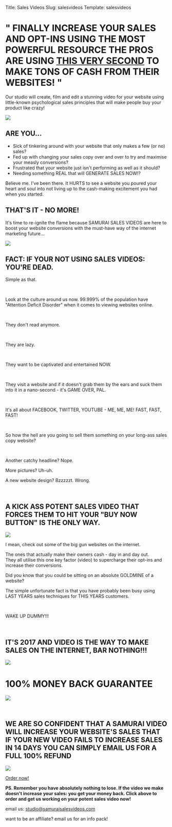 Title: Sales Videos
Slug: salesvideos
Template: salesvideos

# " FINALLY INCREASE YOUR SALES AND OPT-INS USING THE MOST POWERFUL RESOURCE THE PROS ARE USING <u>THIS VERY SECOND</u> TO MAKE TONS OF CASH FROM THEIR WEBSITES! "

Our studio will create, film and edit a stunning video for your website using little-known psychological sales principles that will make people buy your product like crazy!

![](/images/salesvideos/1.png)
  
  

## ARE YOU...

- Sick of tinkering around with your website that only makes a few (or no) sales? 
- Fed up with changing your sales copy over and over to try and maximise your measly conversions?
- Frustrated that your website just isn't performing as well as it should?
- Needing something REAL that will GENERATE SALES NOW!?
  

Believe me. I've been there. It HURTS to see a website you poured your heart and soul into not living up to the cash-making excitement you had when you started.  
  

## THAT'S IT - NO MORE!

  
It's time to re-ignite the flame because SAMURAI SALES VIDEOS are here to boost your website conversions with the must-have way of the internet marketing future...

![](/images/salesvideos/2.png)  

## FACT: IF YOUR NOT USING SALES VIDEOS: YOU'RE DEAD.
  

Simple as that.

 

Look at the culture around us now. 99.999% of the population have "Attention Deficit Disorder" when it comes to viewing websites online.

 

They don't read anymore.

 

They are lazy.

 

They want to be captivated and entertained NOW.

 

They visit a website and if it doesn't grab them by the ears and suck them into it in a nano-second - it's GAME OVER, PAL.

 

It's all about FACEBOOK, TWITTER, YOUTUBE - ME, ME, ME! FAST, FAST, FAST!

 

So how the hell are you going to sell them something on your long-ass sales copy website?

 

Another catchy headline? Nope.

More pictures? Uh-uh.

A new website design? Bzzzzzt. Wrong.

 

## A KICK ASS POTENT SALES VIDEO THAT FORCES THEM TO HIT YOUR "BUY NOW BUTTON" IS THE ONLY WAY.

![](/images/salesvideos/3.png)

I mean, check out some of the big gun websites on the internet.

The ones that actually make their owners cash - day in and day out.   
They all utilise this one key factor (video) to supercharge their opt-ins and increase their conversions.

Did you know that you could be sitting on an absolute GOLDMINE of a website?

The simple unfortunate fact is that you have probably been busy using LAST YEARS sales techniques for THIS YEARS customers.

 

WAKE UP DUMMY!!!

 

## IT'S 2017 AND VIDEO IS THE WAY TO MAKE SALES ON THE INTERNET, BAR NOTHING!!!

![](/images/salesvideos/4.png) 

# 100% MONEY BACK GUARANTEE

![](/images/salesvideos/5.png)

 

## WE ARE SO CONFIDENT THAT A SAMURAI VIDEO WILL INCREASE YOUR WEBSITE'S SALES THAT IF YOUR NEW VIDEO FAILS TO INCREASE SALES IN 14 DAYS YOU CAN SIMPLY EMAIL US FOR A FULL 100% REFUND


<a href="#salesvideos-contact" data-toggle="modal" data-target="#salesvideos-contact">
<img src="/images/salesvideos/6.png"/>
</a>


<a class="btn btn-cta" href="#salesvideos-contact"
data-toggle="modal" data-target="#salesvideos-contact">
Order now!
<i class="fa fa-arrow-right right"></i>
</a>
  

**PS. Remember you have absolutely nothing to lose. If the video we make doesn't increase your sales: you get your money back. Click above to order and get us working on your potent sales video now!**

  

email us: [studio@samuraisalesvideos.com](http://web.archive.org/web/20140107184315/mailto:studio@samuraisalesvideos.com)

want to be an affiliate? email us for an info pack!


